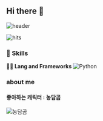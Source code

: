 ## Hi there 👋
![header](https://capsule-render.vercel.app/api?type=waving&color=gradient&height=360&text=RMaeng+World%21&fontSize=65&fontAlign=50&fontAlignY=40&desc=instagram+%40r_maeng_2&descSize=20&descAlign=50&descAlignY=60)

![hits](https://hits.seeyoufarm.com/api/count/incr/badge.svg?url=https%3A%2F%2Fgithub.com%2FRMaeng2&edge_flat=false&title=hits)

### 🦾 Skills
**🧑‍💻 Lang and Frameworks**
![Python](https://img.shields.io/badge/python-3776AB.svg?&style=for-the-badge&logo=python&logoColor=white) 

### about me
#### 좋아하는 캐릭터 : 농담곰
![농담곰](https://i.pinimg.com/550x/c5/ae/3a/c5ae3a02a869f7381797046f59854d54.jpg)

<!--
**RMaeng2/RMaeng2** is a ✨ _special_ ✨ repository because its `README.md` (this file) appears on your GitHub profile.

Here are some ideas to get you started:

- 🔭 I’m currently working on ...
- 🌱 I’m currently learning ...
- 👯 I’m looking to collaborate on ...
- 🤔 I’m looking for help with ...
- 💬 Ask me about ...
- 📫 How to reach me: ...
- 😄 Pronouns: ...
- ⚡ Fun fact: ...
-->
